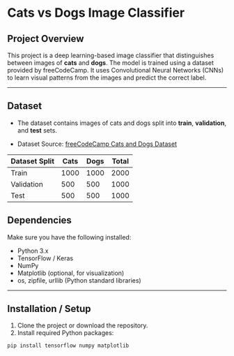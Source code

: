 # Cats vs Dogs Image Classifier

## Project Overview
This project is a deep learning-based image classifier that distinguishes between images of **cats** and **dogs**. The model is trained using a dataset provided by freeCodeCamp. It uses Convolutional Neural Networks (CNNs) to learn visual patterns from the images and predict the correct label.

---

## Dataset
- The dataset contains images of cats and dogs split into **train**, **validation**, and **test** sets.  

- Dataset Source: [freeCodeCamp Cats and Dogs Dataset](https://cdn.freecodecamp.org/project-data/cats-and-dogs/cats_and_dogs.zip)

| Dataset Split | Cats | Dogs | Total |
|---------------|------|------|-------|
| Train         | 1000 | 1000 | 2000  |
| Validation    | 500  | 500  | 1000  |
| Test          | 500  | 500  | 1000  |


## Dependencies
Make sure you have the following installed:

- Python 3.x
- TensorFlow / Keras
- NumPy
- Matplotlib (optional, for visualization)
- os, zipfile, urllib (Python standard libraries)

---

## Installation / Setup
1. Clone the project or download the repository.
2. Install required Python packages:

```bash
pip install tensorflow numpy matplotlib
